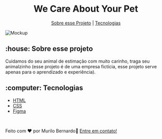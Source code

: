 <h1 align="center">We Care About Your Pet</h1>
<p align="center">
  <a href="https://github.com/murilobernado/We-Care-Your-Pet/new/master?readme=1#-house-sobre-esse-projeto"</h2>Sobre esse Projeto</a> |
  <a href="https://github.com/murilobernado/We-Care-Your-Pet/new/master?readme=1#-computer-tecnologias">Tecnologias</a>
</p>
  
  
<img src="https://github.com/murilobernado/We-Care-Your-Pet/blob/master/Assets/Mockup%20We%20Care.png" alt="Mockup">






<h2> :house: Sobre esse projeto</h2>

<p>Cuidamos do seu animal de estimação com muito carinho, traga seu animalzinho (esse projeto é de uma empresa fictícia, esse projeto serve apenas para o aprendizado e experiência).</p>


<h2> :computer: Tecnologias</h2>

- <a href="https://developer.mozilla.org/pt-BR/docs/Web/HTML">HTML</a>
- <a href="https://developer.mozilla.org/pt-BR/docs/Web/CSS">CSS</a>
- <a href="https://www.figma.com/">Figma</a>

<br>

Feito com ♥ por Murilo Bernardo:wave: [Entre em contato!](https://www.linkedin.com/in/murilo-bernardo-39a92a235/)
